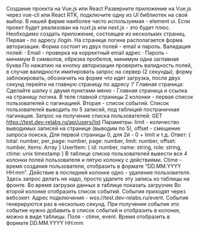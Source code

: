 Создание проекта на Vue.js или React
Разверните приложение на Vue.js через vue-cli или React RTK, подключите одну из UI
библиотек на свой выбор. В нашей фирме наиболее часто используемая - element ui.
Если проект будет реализован на nuxt.js или next.js - это будет плюс.
Необходимо создать приложение, состоящее из нескольких страниц. Первая - по адресу
/login. На странице логина располагается форма авторизации. Форма состоит из двух
полей - email и пароль.
Валидация полей:
·
Email - проверка на корректный email адрес
·
Пароль - минимум 8 символов, обрезка пробелов, минимум одна заглавная буква
По нажатию на кнопку авторизации проверить валидность полей, в случае валидности
имитировать запрос на сервер (2 секунды), форму заблокировать, обозначить на форме
что идет загрузка, после двух секунд перейти на главную страницу по адресу ‘/’
Главная страница:
Сделайте шапку с двумя пунктами меню - Главная страница и ссылка на страницу логина.
В теле главной страницы 2 колонки - первая список пользователей с пагинацией. Вторая -
список событий.
Список пользователей выводить по 5 записей, под таблицей постраничная пагинация.
Запрос на получение списка пользователей: GET https://test.dev-relabs.ru/api/users/list
Параметры: limit - количество выводимых записей на странице (выводим по 5), offset -
смещение запроса поиска, Для первой страницы 0, для 2й - 0 + limit и т.д.
Ответ:
{
total: number,
per_page: number,
page: number,
limit: number,
offset: number,
items: Array<UserItem>
}
UserItem: {
id: number,
name: string,
role: string,
ctime: unix timestamp
}
В таблице списка пользователей вывести все 4 колонки полей пользователя и пятую
колонку с действиями. Ctime - время создания пользователя, отобразить в формате
“DD.MM.YYYY HH:mm”. Действие в последней колонке одно - удаление пользователя.
Здесь запрос делать не надо, просто удалите эту запись из таблицы на фронте.
Во время загрузки данных в таблице показать загрузчик
Во второй колонке отобразить список событий. События приходят через вебсокет. Адрес
подключения - wss://test.dev-relabs.ru/event.
События генерируются раз в несколько секунд. При получении события это событие
нужно добавить в список событий и отобразить в колонке, можно в виде таблицы. Поля -
ctime, event. Время отобразить в формате DD.MM.YYYY HH:mm
